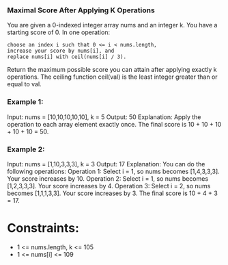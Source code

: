 ### Maximal Score After Applying K Operations

You are given a 0-indexed integer array nums and an integer k. You have a starting score of 0.
In one operation:

    choose an index i such that 0 <= i < nums.length,
    increase your score by nums[i], and
    replace nums[i] with ceil(nums[i] / 3).

Return the maximum possible score you can attain after applying exactly k operations.
The ceiling function ceil(val) is the least integer greater than or equal to val.
 
### Example 1:

Input: nums = [10,10,10,10,10], k = 5
Output: 50
Explanation: Apply the operation to each array element exactly once. The final score is 10 + 10 + 10 + 10 + 10 = 50.

### Example 2:

Input: nums = [1,10,3,3,3], k = 3
Output: 17
Explanation: You can do the following operations:
Operation 1: Select i = 1, so nums becomes [1,4,3,3,3]. Your score increases by 10.
Operation 2: Select i = 1, so nums becomes [1,2,3,3,3]. Your score increases by 4.
Operation 3: Select i = 2, so nums becomes [1,1,1,3,3]. Your score increases by 3.
The final score is 10 + 4 + 3 = 17.

 

# Constraints:

  -   1 <= nums.length, k <= 105
  -   1 <= nums[i] <= 109

